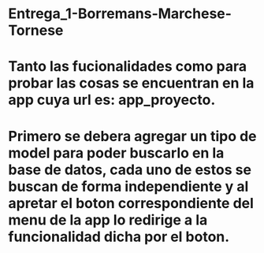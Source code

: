 # Entrega_1-Borremans-Marchese-Tornese
# Tanto las fucionalidades como para probar las cosas se encuentran en la app cuya url es: app_proyecto.
# Primero se debera agregar un tipo de model para poder buscarlo en la base de datos, cada uno de estos se buscan de forma independiente y al apretar el boton correspondiente del menu de la app lo redirige a la funcionalidad dicha por el boton.
